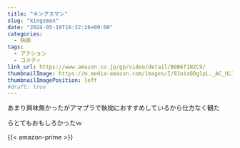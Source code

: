 ```yaml
---
title: "キングスマン"
slug: "kingsman"
date: "2024-05-19T16:32:26+09:00"
categories:
  - 映画
tags:
  - アクション
  - コメディ
link_url: https://www.amazon.co.jp/gp/video/detail/B0B6T1NZC9/
thumbnailImage: https://m.media-amazon.com/images/I/81oixQDg1pL._AC_UL320_.jpg
thumbnailImagePosition: left
#draft: true
---
```

あまり興味無かったがアマプラで執拗におすすめしているから仕方なく観た
<!--more-->
らとてもおもしろかったｗ

{{< amazon-prime >}}
